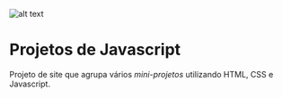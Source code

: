 ![alt text](https://i.imgur.com/MNkcSRe.png)

# Projetos de Javascript
Projeto de site que agrupa vários *mini-projetos* utilizando HTML, CSS e Javascript.
